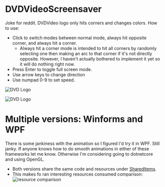 # DVDVideoScreensaver
Joke for reddit. DVDVideo logo only hits corners and changes colors. 
How to use:
* Click to switch modes between normal mode, always hit opposite corner, and always hit a corner.
  *  Always hit a corner mode is intended to hit all corners by randomly selecting one then making an arc to that corner if it's not directly opposite.   However, I haven't actually bothered to implement it yet so it will do nothing right now. 
* Press Enter to toggle full screen mode. 
* Use arrow keys to change direction
* Use numpad 0-9 to set speed.

![DVD Logo](https://i.imgur.com/C4yFe8I.gif)

![DVD Logo](https://i.imgur.com/8uy0IR0.gif)

# Multiple versions: Winforms and WPF
There is some jankiness with the animation so I figured I'd try it in WPF. Still janky. If anyone knows how to do smooth animations in either of these frameworks let me know. Otherwise I'm considering going to dotnetcore and using OpenGL. 
* Both versions share the same code and resources under [SharedItems](https://github.com/DerekZiemba/DVDVideoScreensaver/tree/master/SharedItems). 
* This makes fo ran interesting resources consumed comparison:
![resource comparison](https://i.imgur.com/3rxEaDI.png)

